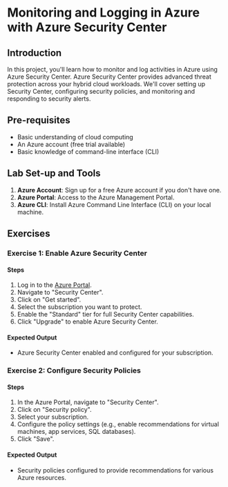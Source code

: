 # Monitoring and Logging in Azure with Azure Security Center

## Introduction

In this project, you'll learn how to monitor and log activities in Azure using Azure Security Center. Azure Security Center provides advanced threat protection across your hybrid cloud workloads. We'll cover setting up Security Center, configuring security policies, and monitoring and responding to security alerts.

## Pre-requisites

- Basic understanding of cloud computing
- An Azure account (free trial available)
- Basic knowledge of command-line interface (CLI)

## Lab Set-up and Tools

1. **Azure Account**: Sign up for a free Azure account if you don't have one.
2. **Azure Portal**: Access to the Azure Management Portal.
3. **Azure CLI**: Install Azure Command Line Interface (CLI) on your local machine.

## Exercises

### Exercise 1: Enable Azure Security Center

#### Steps

1. Log in to the [Azure Portal](https://portal.azure.com/).
2. Navigate to "Security Center".
3. Click on "Get started".
4. Select the subscription you want to protect.
5. Enable the "Standard" tier for full Security Center capabilities.
6. Click "Upgrade" to enable Azure Security Center.

#### Expected Output

- Azure Security Center enabled and configured for your subscription.

### Exercise 2: Configure Security Policies

#### Steps

1. In the Azure Portal, navigate to "Security Center".
2. Click on "Security policy".
3. Select your subscription.
4. Configure the policy settings (e.g., enable recommendations for virtual machines, app services, SQL databases).
5. Click "Save".

#### Expected Output

- Security policies configured to provide recommendations for various Azure resources.